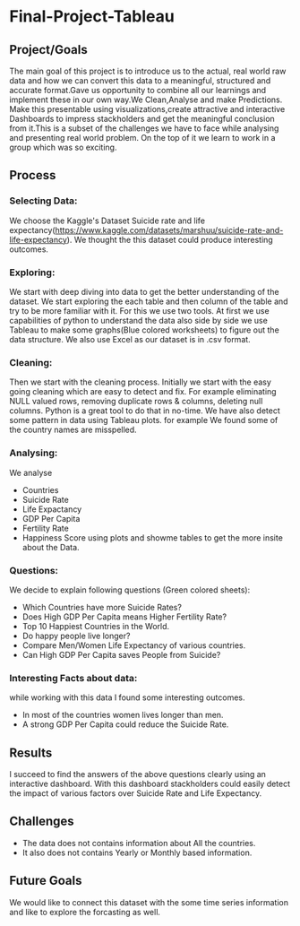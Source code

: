 # Final-Project-Tableau

## Project/Goals
The main goal of this project is to introduce us to the actual, real world raw data and how we can convert this data to a meaningful, structured and accurate format.Gave us opportunity to combine all our learnings and implement these in our own way.We Clean,Analyse and make Predictions.
Make this presentable using visualizations,create attractive and interactive Dashboards to impress stackholders and get the meaningful conclusion from it.This is a subset of the challenges we have to face while analysing and presenting real world problem. On the top of it we learn to work in a group which was so exciting.

## Process
### Selecting Data: 
We choose the Kaggle's Dataset Suicide rate and life expectancy(https://www.kaggle.com/datasets/marshuu/suicide-rate-and-life-expectancy). We thought the this dataset could produce interesting outcomes.
### Exploring: 
We start with deep diving into data to get the better understanding of the dataset. We start exploring the each table and then column of the table and try to be more familiar with it. For this we use two tools. At first we use capabilities of python to understand the data also side by side we use Tableau to make some graphs(Blue colored worksheets) to figure out the data structure. We also use Excel as our dataset is in .csv format.
### Cleaning:
Then we start with the cleaning process. Initially we start with the easy going cleaning which are easy to detect and fix. For example eliminating NULL valued rows, removing duplicate rows & columns, deleting null columns. Python is a great tool to do that in no-time. We have also detect some pattern in data using Tableau plots. for example We found some of the country names are misspelled.
### Analysing:
We analyse 
  - Countries 
  - Suicide Rate
  - Life Expactancy
  - GDP Per Capita
  - Fertility Rate
  - Happiness Score
  using plots and showme tables to get the more insite about the Data.
### Questions:
We decide to explain following questions (Green colored sheets):
 - Which Countries have more Suicide Rates?
 - Does High GDP Per Capita means Higher Fertility Rate?
 - Top 10 Happiest Countries in the World.
 - Do happy people live longer?
 - Compare Men/Women Life Expectancy of various countries.
 - Can High GDP Per Capita saves People from Suicide?
### Interesting Facts about data:
while working with this data I found some interesting outcomes.
- In most of the countries women lives longer than men.
- A strong GDP Per Capita could reduce the Suicide Rate.

## Results
I succeed to find the answers of the above questions clearly using an interactive dashboard. With this dashboard stackholders could easily detect the impact of various factors over Suicide Rate and Life Expectancy.

## Challenges 
- The data does not contains information about All the countries.
- It also does not contains Yearly or Monthly based information.

## Future Goals
We would like to connect this dataset with the some time series information and like to explore the forcasting as well.
